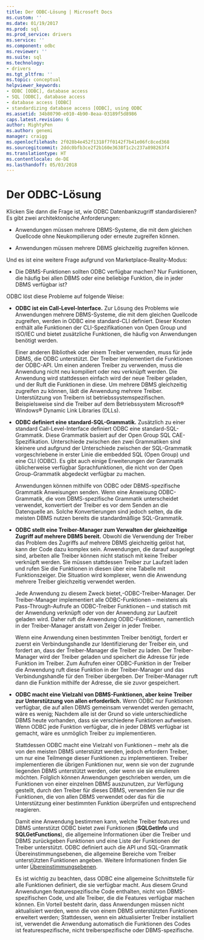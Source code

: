 ```yaml
---
title: Der ODBC-Lösung | Microsoft Docs
ms.custom: ''
ms.date: 01/19/2017
ms.prod: sql
ms.prod_service: drivers
ms.service: ''
ms.component: odbc
ms.reviewer: ''
ms.suite: sql
ms.technology:
- drivers
ms.tgt_pltfrm: ''
ms.topic: conceptual
helpviewer_keywords:
- ODBC [ODBC], database access
- SQL [ODBC], database access
- database access [ODBC]
- standardizing database access [ODBC], using ODBC
ms.assetid: 34b80790-e010-4b90-8eaa-03189f5d8986
caps.latest.revision: 6
author: MightyPen
ms.author: genemi
manager: craigg
ms.openlocfilehash: 2f028b4e452f1318f7f0142f7b41e06fc8ced368
ms.sourcegitcommit: 2ddc0bfb3ce2f2b160e3638f1c2c237a898263f4
ms.translationtype: HT
ms.contentlocale: de-DE
ms.lasthandoff: 05/03/2018
---
```

# <a name="the-odbc-solution"></a>Der ODBC-Lösung
Klicken Sie dann die Frage ist, wie ODBC Datenbankzugriff standardisieren? Es gibt zwei architektonische Anforderungen:  
  
-   Anwendungen müssen mehrere DBMS-Systeme, die mit dem gleichen Quellcode ohne Neukompilierung oder erneute zugreifen können.  
  
-   Anwendungen müssen mehrere DBMS gleichzeitig zugreifen können.  
  
 Und es ist eine weitere Frage aufgrund von Marketplace-Reality-Modus:  
  
-   Die DBMS-Funktionen sollten ODBC verfügbar machen? Nur Funktionen, die häufig bei allen DBMS oder eine beliebige Funktion, die in jeder DBMS verfügbar ist?  
  
 ODBC löst diese Probleme auf folgende Weise:  
  
-   **ODBC ist ein Call-Level-Interface.** Zur Lösung des Problems wie Anwendungen mehrere DBMS-Systeme, die mit dem gleichen Quellcode zugreifen, werden in ODBC eine standard-CLI definiert. Dieser Knoten enthält alle Funktionen der CLI-Spezifikationen von Open Group und ISO/IEC und bietet zusätzliche Funktionen, die häufig von Anwendungen benötigt werden.  
  
     Einer anderen Bibliothek oder einem Treiber verwenden, muss für jede DBMS, die ODBC unterstützt. Der Treiber implementiert die Funktionen der ODBC-API. Um einen anderen Treiber zu verwenden, muss die Anwendung nicht neu kompiliert oder neu verknüpft werden. Die Anwendung wird stattdessen einfach wird der neue Treiber geladen, und der Ruft die Funktionen in diese. Um mehrere DBMS gleichzeitig zugreifen zu können, lädt die Anwendung mehrere Treiber. Unterstützung von Treibern ist betriebssystemspezifischen. Beispielsweise sind die Treiber auf dem Betriebssystem Microsoft® Windows® Dynamic Link Libraries (DLLs).  
  
-   **ODBC definiert eine standard-SQL-Grammatik.** Zusätzlich zu einer standard Call-Level-Interface definiert ODBC eine standard-SQL-Grammatik. Diese Grammatik basiert auf der Open Group SQL CAE-Spezifikation. Unterschiede zwischen den zwei Grammatiken sind kleinere und aufgrund der Unterschiede zwischen der SQL-Grammatik vorgeschriebene in erster Linie die embedded SQL (Open Group) und eine CLI (ODBC). Es gibt auch einige Erweiterungen der Grammatik üblicherweise verfügbar Sprachfunktionen, die nicht von der Open Group-Grammatik abgedeckt verfügbar zu machen.  
  
     Anwendungen können mithilfe von ODBC oder DBMS-spezifische Grammatik Anweisungen senden. Wenn eine Anweisung ODBC-Grammatik, die vom DBMS-spezifische Grammatik unterscheidet verwendet, konvertiert der Treiber es vor dem Senden an die Datenquelle an. Solche Konvertierungen sind jedoch selten, da die meisten DBMS nutzen bereits die standardmäßige SQL-Grammatik.  
  
-   **ODBC stellt eine Treiber-Manager zum Verwalten der gleichzeitige Zugriff auf mehrere DBMS bereit.** Obwohl die Verwendung der Treiber das Problem des Zugriffs auf mehrere DBMS gleichzeitig gelöst hat, kann der Code dazu komplex sein. Anwendungen, die darauf ausgelegt sind, arbeiten alle Treiber können nicht statisch mit keine Treiber verknüpft werden. Sie müssen stattdessen Treiber zur Laufzeit laden und rufen Sie die Funktionen in diesen über eine Tabelle mit Funktionszeiger. Die Situation wird komplexer, wenn die Anwendung mehrere Treiber gleichzeitig verwendet werden.  
  
     Jede Anwendung zu diesem Zweck bietet,-ODBC-Treiber-Manager. Der Treiber-Manager implementiert alle ODBC-Funktionen – meistens als Pass-Through-Aufrufe an ODBC-Treiber Funktionen – und statisch mit der Anwendung verknüpft oder von der Anwendung zur Laufzeit geladen wird. Daher ruft die Anwendung ODBC-Funktionen, namentlich in der Treiber-Manager anstatt von Zeiger in jeder Treiber.  
  
     Wenn eine Anwendung einen bestimmten Treiber benötigt, fordert er zuerst ein Verbindungshandle zur Identifizierung der Treiber ein, und fordert an, dass der Treiber-Manager die Treiber zu laden. Der Treiber-Manager wird der Treiber geladen und speichert die Adresse für jede Funktion im Treiber. Zum Aufrufen einer ODBC-Funktion in der Treiber die Anwendung ruft diese Funktion in der Treiber-Manager und das Verbindungshandle für den Treiber übergeben. Der Treiber-Manager ruft dann die Funktion mithilfe der Adresse, die sie zuvor gespeichert.  
  
-   **ODBC macht eine Vielzahl von DBMS-Funktionen, aber keine Treiber zur Unterstützung von allen erforderlich.** Wenn ODBC nur Funktionen verfügbar, die auf allen DBMS gemeinsam verwendet werden gemacht, wäre es wenig; Nachdem alle ist der Grund so viele unterschiedliche DBMS heute vorhanden, dass sie verschiedene Funktionen aufweisen. Wenn ODBC jede Funktion verfügbar, die in jeder DBMS verfügbar ist gemacht, wäre es unmöglich Treiber zu implementieren.  
  
     Stattdessen ODBC macht eine Vielzahl von Funktionen – mehr als die von den meisten DBMS unterstützt werden, jedoch erfordern Treiber, um nur eine Teilmenge dieser Funktionen zu implementieren. Treiber implementieren die übrigen Funktionen nur, wenn sie von der zugrunde liegenden DBMS unterstützt werden, oder wenn sie sie emulieren möchten. Folglich können Anwendungen geschrieben werden, um die Funktionen von einer einzelnen DBMS auszunutzen, zur Verfügung gestellt, durch den Treiber für dieses DBMS, verwenden Sie nur die Funktionen, die von allen DBMS verwendet oder das für die Unterstützung einer bestimmten Funktion überprüfen und entsprechend reagieren.  
  
     Damit eine Anwendung bestimmen kann, welche Treiber features und DBMS unterstützt ODBC bietet zwei Funktionen (**SQLGetInfo** und **SQLGetFunctions**), die allgemeine Informationen über die Treiber und DBMS zurückgeben Funktionen und eine Liste der Funktionen der Treiber unterstützt. ODBC definiert auch die API und SQL-Grammatik Übereinstimmungsebenen, die allgemeine Bereiche vom Treiber unterstützten Funktionen angeben. Weitere Informationen finden Sie unter [Übereinstimmungsebenen](../../odbc/reference/develop-app/conformance-levels.md).  
  
     Es ist wichtig zu beachten, dass ODBC eine allgemeine Schnittstelle für alle Funktionen definiert, die sie verfügbar macht. Aus diesem Grund Anwendungen featurespezifische Code enthalten, nicht von DBMS-spezifischen Code, und alle Treiber, die die Features verfügbar machen können. Ein Vorteil besteht darin, dass Anwendungen müssen nicht aktualisiert werden, wenn die von einem DBMS unterstützten Funktionen erweitert werden; Stattdessen, wenn ein aktualisierter Treiber installiert ist, verwendet die Anwendung automatisch die Funktionen des Codes ist featurespezifische, nicht treiberspezifische oder DBMS-spezifische.
